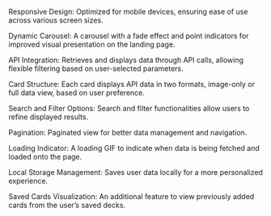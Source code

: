 Responsive Design: Optimized for mobile devices, ensuring ease of use across various screen sizes.

Dynamic Carousel: A carousel with a fade effect and point indicators for improved visual presentation on the landing page.

API Integration: Retrieves and displays data through API calls, allowing flexible filtering based on user-selected parameters.

Card Structure: Each card displays API data in two formats, image-only or full data view, based on user preference.

Search and Filter Options: Search and filter functionalities allow users to refine displayed results.

Pagination: Paginated view for better data management and navigation.

Loading Indicator: A loading GIF to indicate when data is being fetched and loaded onto the page.

Local Storage Management: Saves user data locally for a more personalized experience.

Saved Cards Visualization: An additional feature to view previously added cards from the user’s saved decks.